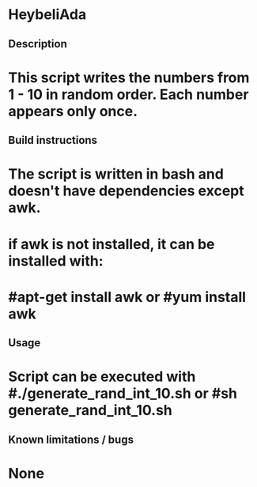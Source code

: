 # HeybeliAda

## Description

# This script writes the numbers from 1 - 10 in random order. Each number appears only once.

## Build instructions

#  The script is written in bash and doesn't have dependencies except awk.
#  if awk is not installed, it can be installed with:
#  #apt-get install awk or #yum install awk

## Usage

# Script can be executed with #./generate_rand_int_10.sh or #sh generate_rand_int_10.sh

## Known limitations / bugs

# None
